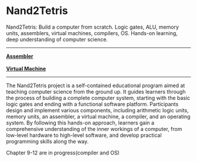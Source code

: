 # Nand2Tetris
Nand2Tetris: Build a computer from scratch. Logic gates, ALU, memory units, assemblers, virtual machines, compilers, OS. Hands-on learning, deep understanding of computer science.

---
**[Assembler](Chapters/(06)Assembler)** <br>  
**[Virtual Machine](Chapters/(07-08)VirutalMachine/VirtualMachine)**
***

The Nand2Tetris project is a self-contained educational program aimed at teaching computer science from the ground up. It guides learners through the process of building a complete computer system, starting with the basic logic gates and ending with a functional software platform. Participants design and implement various components, including arithmetic logic units, memory units, an assembler, a virtual machine, a compiler, and an operating system. By following this hands-on approach, learners gain a comprehensive understanding of the inner workings of a computer, from low-level hardware to high-level software, and develop practical programming skills along the way.

Chapter 9-12 are in progress(compiler and OS)
